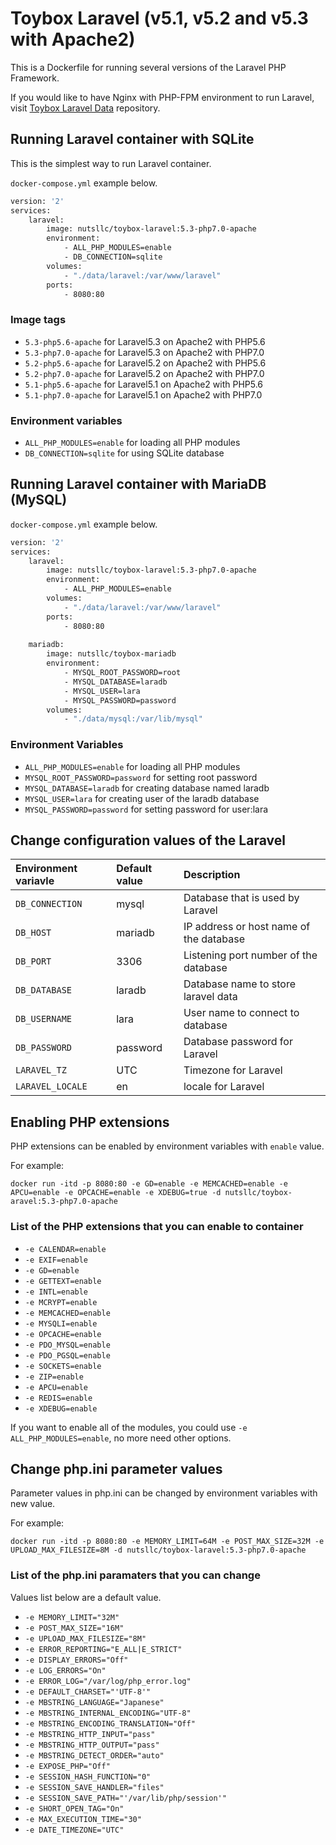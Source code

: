 # Toybox Laravel (v5.1, v5.2 and v5.3 with Apache2)

This is a Dockerfile for running several versions of the Laravel PHP Framework.

If you would like to have Nginx with PHP-FPM environment to run Laravel, visit [Toybox Laravel Data](https://github.com/nutsllc/toybox-laravel-data) repository.

## Running Laravel container with SQLite

This is the simplest way to run Laravel container.

``docker-compose.yml`` example below.

```bash
version: '2'
services:
    laravel:
        image: nutsllc/toybox-laravel:5.3-php7.0-apache
        environment:
            - ALL_PHP_MODULES=enable
            - DB_CONNECTION=sqlite
        volumes:
            - "./data/laravel:/var/www/laravel"
        ports:
            - 8080:80
```

### Image tags

* ``5.3-php5.6-apache`` for Laravel5.3 on Apache2 with PHP5.6
* ``5.3-php7.0-apache`` for Laravel5.3 on Apache2 with PHP7.0
* ``5.2-php5.6-apache`` for Laravel5.2 on Apache2 with PHP5.6
* ``5.2-php7.0-apache`` for Laravel5.2 on Apache2 with PHP7.0
* ``5.1-php5.6-apache`` for Laravel5.1 on Apache2 with PHP5.6
* ``5.1-php7.0-apache`` for Laravel5.1 on Apache2 with PHP7.0

### Environment variables

* ``ALL_PHP_MODULES=enable`` for loading all PHP modules
* ``DB_CONNECTION=sqlite`` for using SQLite database

## Running Laravel container with MariaDB (MySQL)

``docker-compose.yml`` example below.

```bash
version: '2'
services:
    laravel:
        image: nutsllc/toybox-laravel:5.3-php7.0-apache
        environment:
            - ALL_PHP_MODULES=enable
        volumes:
            - "./data/laravel:/var/www/laravel"
        ports:
            - 8080:80
 
    mariadb:
        image: nutsllc/toybox-mariadb
        environment:
            - MYSQL_ROOT_PASSWORD=root
            - MYSQL_DATABASE=laradb
            - MYSQL_USER=lara
            - MYSQL_PASSWORD=password
        volumes:
            - "./data/mysql:/var/lib/mysql"
```

### Environment Variables

* ``ALL_PHP_MODULES=enable`` for loading all PHP modules
* ``MYSQL_ROOT_PASSWORD=password`` for setting root password
* ``MYSQL_DATABASE=laradb`` for creating database named laradb
* ``MYSQL_USER=lara`` for creating user of the laradb database
* ``MYSQL_PASSWORD=password`` for setting password for user:lara

## Change configuration values of the Laravel

|Environment variavle|Default value|Description|
|:---|:---|:---|
|``DB_CONNECTION``|mysql|Database that is used by Laravel|
|``DB_HOST``|mariadb|IP address or host name of the database|
|``DB_PORT``|3306|Listening port number of the database|
|``DB_DATABASE``|laradb|Database name to store laravel data|
|``DB_USERNAME``|lara|User name to connect to database|
|``DB_PASSWORD``|password|Database password for Laravel|
|``LARAVEL_TZ``|UTC|Timezone for Laravel|
|``LARAVEL_LOCALE``|en|locale for Laravel|

## Enabling PHP extensions

PHP extensions can be enabled by environment variables with ``enable`` value.

For example:

``docker run -itd -p 8080:80 -e GD=enable -e MEMCACHED=enable -e APCU=enable -e OPCACHE=enable -e XDEBUG=true -d nutsllc/toybox-aravel:5.3-php7.0-apache``

### List of the PHP extensions that you can enable to container

* ``-e CALENDAR=enable``
* ``-e EXIF=enable``
* ``-e GD=enable``
* ``-e GETTEXT=enable``
* ``-e INTL=enable``
* ``-e MCRYPT=enable``
* ``-e MEMCACHED=enable``
* ``-e MYSQLI=enable``
* ``-e OPCACHE=enable``
* ``-e PDO_MYSQL=enable``
* ``-e PDO_PGSQL=enable``
* ``-e SOCKETS=enable``
* ``-e ZIP=enable``
* ``-e APCU=enable``
* ``-e REDIS=enable``
* ``-e XDEBUG=enable``

If you want to enable all of the modules, you could use ``-e ALL_PHP_MODULES=enable``, no more need other options.

## Change php.ini parameter values

Parameter values in php.ini can be changed by environment variables with new value.

For example:

``docker run -itd -p 8080:80 -e MEMORY_LIMIT=64M -e POST_MAX_SIZE=32M -e UPLOAD_MAX_FILESIZE=8M -d nutsllc/toybox-laravel:5.3-php7.0-apache``

### List of the php.ini paramaters that you can change

Values list below are a default value.

* ``-e MEMORY_LIMIT="32M"``
* ``-e POST_MAX_SIZE="16M"``
* ``-e UPLOAD_MAX_FILESIZE="8M"``
* ``-e ERROR_REPORTING="E_ALL|E_STRICT"``
* ``-e DISPLAY_ERRORS="Off"``
* ``-e LOG_ERRORS="On"``
* ``-e ERROR_LOG="/var/log/php_error.log"``
* ``-e DEFAULT_CHARSET="'UTF-8'"``
* ``-e MBSTRING_LANGUAGE="Japanese"``
* ``-e MBSTRING_INTERNAL_ENCODING="UTF-8"``
* ``-e MBSTRING_ENCODING_TRANSLATION="Off"``
* ``-e MBSTRING_HTTP_INPUT="pass"``
* ``-e MBSTRING_HTTP_OUTPUT="pass"``
* ``-e MBSTRING_DETECT_ORDER="auto"``
* ``-e EXPOSE_PHP="Off"``
* ``-e SESSION_HASH_FUNCTION="0"``
* ``-e SESSION_SAVE_HANDLER="files"``
* ``-e SESSION_SAVE_PATH="'/var/lib/php/session'"``
* ``-e SHORT_OPEN_TAG="On"``
* ``-e MAX_EXECUTION_TIME="30"``
* ``-e DATE_TIMEZONE="UTC"``


